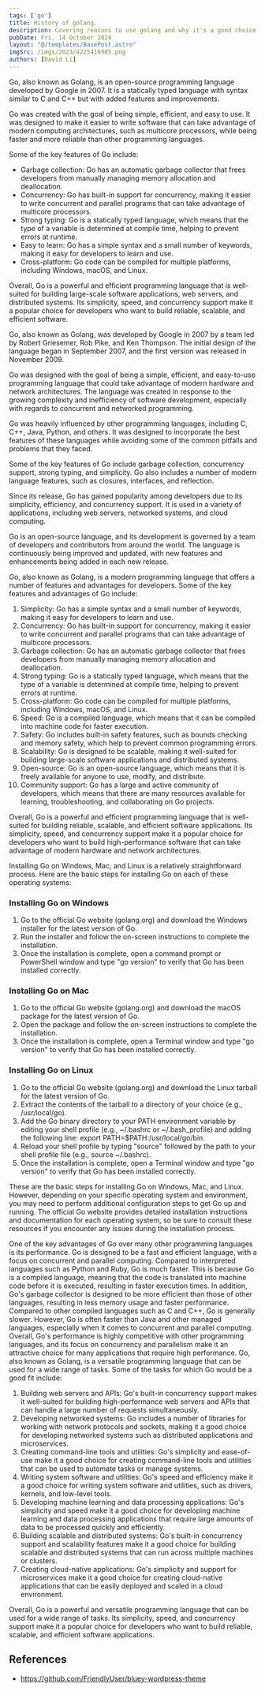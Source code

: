 ```yaml
---
tags: ['go']
title: History of golang.
description: Covering reasons to use golang and why it's a good choice for your next project.
pubDate: Fri, 14 October 2024
layout: "@/templates/BasePost.astro"
imgSrc: /imgs/2023/4225416985.png
authors: [David Li]
---
```

Go, also known as Golang, is an open-source programming language developed by Google in 2007. It is a statically typed language with syntax similar to C and C++ but with added features and improvements.

Go was created with the goal of being simple, efficient, and easy to use. It was designed to make it easier to write software that can take advantage of modern computing architectures, such as multicore processors, while being faster and more reliable than other programming languages.

Some of the key features of Go include:

* Garbage collection: Go has an automatic garbage collector that frees developers from manually managing memory allocation and deallocation.
* Concurrency: Go has built-in support for concurrency, making it easier to write concurrent and parallel programs that can take advantage of multicore processors.
* Strong typing: Go is a statically typed language, which means that the type of a variable is determined at compile time, helping to prevent errors at runtime.
* Easy to learn: Go has a simple syntax and a small number of keywords, making it easy for developers to learn and use.
* Cross-platform: Go code can be compiled for multiple platforms, including Windows, macOS, and Linux.

Overall, Go is a powerful and efficient programming language that is well-suited for building large-scale software applications, web servers, and distributed systems. Its simplicity, speed, and concurrency support make it a popular choice for developers who want to build reliable, scalable, and efficient software.


Go, also known as Golang, was developed by Google in 2007 by a team led by Robert Griesemer, Rob Pike, and Ken Thompson. The initial design of the language began in September 2007, and the first version was released in November 2009.

Go was designed with the goal of being a simple, efficient, and easy-to-use programming language that could take advantage of modern hardware and network architectures. The language was created in response to the growing complexity and inefficiency of software development, especially with regards to concurrent and networked programming.

Go was heavily influenced by other programming languages, including C, C++, Java, Python, and others. It was designed to incorporate the best features of these languages while avoiding some of the common pitfalls and problems that they faced.

Some of the key features of Go include garbage collection, concurrency support, strong typing, and simplicity. Go also includes a number of modern language features, such as closures, interfaces, and reflection.

Since its release, Go has gained popularity among developers due to its simplicity, efficiency, and concurrency support. It is used in a variety of applications, including web servers, networked systems, and cloud computing.

Go is an open-source language, and its development is governed by a team of developers and contributors from around the world. The language is continuously being improved and updated, with new features and enhancements being added in each new release.


Go, also known as Golang, is a modern programming language that offers a number of features and advantages for developers. Some of the key features and advantages of Go include:

1. Simplicity: Go has a simple syntax and a small number of keywords, making it easy for developers to learn and use.
2. Concurrency: Go has built-in support for concurrency, making it easier to write concurrent and parallel programs that can take advantage of multicore processors.
3. Garbage collection: Go has an automatic garbage collector that frees developers from manually managing memory allocation and deallocation.
4. Strong typing: Go is a statically typed language, which means that the type of a variable is determined at compile time, helping to prevent errors at runtime.
5. Cross-platform: Go code can be compiled for multiple platforms, including Windows, macOS, and Linux.
6. Speed: Go is a compiled language, which means that it can be compiled into machine code for faster execution.
7. Safety: Go includes built-in safety features, such as bounds checking and memory safety, which help to prevent common programming errors.
8. Scalability: Go is designed to be scalable, making it well-suited for building large-scale software applications and distributed systems.
9. Open-source: Go is an open-source language, which means that it is freely available for anyone to use, modify, and distribute.
10. Community support: Go has a large and active community of developers, which means that there are many resources available for learning, troubleshooting, and collaborating on Go projects.

Overall, Go is a powerful and efficient programming language that is well-suited for building reliable, scalable, and efficient software applications. Its simplicity, speed, and concurrency support make it a popular choice for developers who want to build high-performance software that can take advantage of modern hardware and network architectures.


Installing Go on Windows, Mac, and Linux is a relatively straightforward process. Here are the basic steps for installing Go on each of these operating systems:

### Installing Go on Windows

1. Go to the official Go website (golang.org) and download the Windows installer for the latest version of Go.
2. Run the installer and follow the on-screen instructions to complete the installation.
3. Once the installation is complete, open a command prompt or PowerShell window and type "go version" to verify that Go has been installed correctly.

### Installing Go on Mac

1. Go to the official Go website (golang.org) and download the macOS package for the latest version of Go.
2. Open the package and follow the on-screen instructions to complete the installation.
3. Once the installation is complete, open a Terminal window and type "go version" to verify that Go has been installed correctly.

### Installing Go on Linux

1. Go to the official Go website (golang.org) and download the Linux tarball for the latest version of Go.
2. Extract the contents of the tarball to a directory of your choice (e.g., /usr/local/go).
3. Add the Go binary directory to your PATH environment variable by editing your shell profile (e.g., ~/.bashrc or ~/.bash\_profile) and adding the following line: export PATH=$PATH:/usr/local/go/bin.
4. Reload your shell profile by typing "source" followed by the path to your shell profile file (e.g., source ~/.bashrc).
5. Once the installation is complete, open a Terminal window and type "go version" to verify that Go has been installed correctly.

These are the basic steps for installing Go on Windows, Mac, and Linux. However, depending on your specific operating system and environment, you may need to perform additional configuration steps to get Go up and running. The official Go website provides detailed installation instructions and documentation for each operating system, so be sure to consult these resources if you encounter any issues during the installation process.


One of the key advantages of Go over many other programming languages is its performance. Go is designed to be a fast and efficient language, with a focus on concurrent and parallel computing.
Compared to interpreted languages such as Python and Ruby, Go is much faster. This is because Go is a compiled language, meaning that the code is translated into machine code before it is executed, resulting in faster execution times. In addition, Go's garbage collector is designed to be more efficient than those of other languages, resulting in less memory usage and faster performance.
Compared to other compiled languages such as C and C++, Go is generally slower. However, Go is often faster than Java and other managed languages, especially when it comes to concurrent and parallel computing.
Overall, Go's performance is highly competitive with other programming languages, and its focus on concurrency and parallelism make it an attractive choice for many applications that require high performance.
Go, also known as Golang, is a versatile programming language that can be used for a wide range of tasks. Some of the tasks for which Go would be a good fit include:

1. Building web servers and APIs: Go's built-in concurrency support makes it well-suited for building high-performance web servers and APIs that can handle a large number of requests simultaneously.
2. Developing networked systems: Go includes a number of libraries for working with network protocols and sockets, making it a good choice for developing networked systems such as distributed applications and microservices.
3. Creating command-line tools and utilities: Go's simplicity and ease-of-use make it a good choice for creating command-line tools and utilities that can be used to automate tasks or manage systems.
4. Writing system software and utilities: Go's speed and efficiency make it a good choice for writing system software and utilities, such as drivers, kernels, and low-level tools.
5. Developing machine learning and data processing applications: Go's simplicity and speed make it a good choice for developing machine learning and data processing applications that require large amounts of data to be processed quickly and efficiently.
6. Building scalable and distributed systems: Go's built-in concurrency support and scalability features make it a good choice for building scalable and distributed systems that can run across multiple machines or clusters.
7. Creating cloud-native applications: Go's simplicity and support for microservices make it a good choice for creating cloud-native applications that can be easily deployed and scaled in a cloud environment.

Overall, Go is a powerful and versatile programming language that can be used for a wide range of tasks. Its simplicity, speed, and concurrency support make it a popular choice for developers who want to build reliable, scalable, and efficient software applications.



## References
- https://github.com/FriendlyUser/bluey-wordpress-theme
